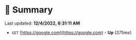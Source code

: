 # 📖 Summary
Last updated: **12/4/2022, 6:31:11 AM**

- `GET` [https://google.com](https://google.com) - **Up** (375ms)
